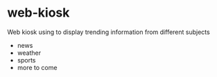 # web-kiosk
Web kiosk using to display trending information from different subjects

 - news
 - weather
 - sports
 - more to come
 

